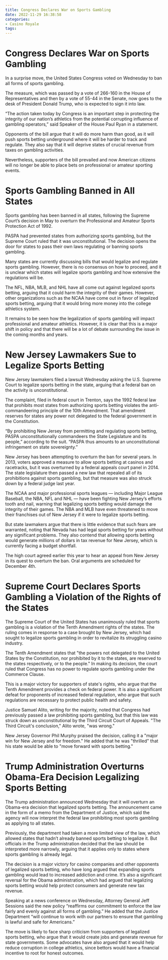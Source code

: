 ```yaml
---
title: Congress Declares War on Sports Gambling
date: 2022-11-29 16:38:58
categories:
- Casino Royale
tags:
---
```



#  Congress Declares War on Sports Gambling

In a surprise move, the United States Congress voted on Wednesday to ban all forms of sports gambling.

The measure, which was passed by a vote of 266-160 in the House of Representatives and then by a vote of 55-44 in the Senate, now goes to the desk of President Donald Trump, who is expected to sign it into law.

“The action taken today by Congress is an important step in protecting the integrity of our nation’s athletics from the potential corrupting influence of gambling operators,” said Speaker of the House Paul Ryan in a statement.

Opponents of the bill argue that it will do more harm than good, as it will push sports betting underground where it will be harder to track and regulate. They also say that it will deprive states of crucial revenue from taxes on gambling activities.

Nevertheless, supporters of the bill prevailed and now American citizens will no longer be able to place bets on professional or amateur sporting events.

#  Sports Gambling Banned in All States

Sports gambling has been banned in all states, following the Supreme Court’s decision in May to overturn the Professional and Amateur Sports Protection Act of 1992.

PASPA had prevented states from authorizing sports gambling, but the Supreme Court ruled that it was unconstitutional. The decision opens the door for states to pass their own laws regulating or banning sports gambling.

Many states are currently discussing bills that would legalize and regulate sports gambling. However, there is no consensus on how to proceed, and it is unclear which states will legalize sports gambling and how extensive the regulations will be.

The NFL, NBA, MLB, and NHL have all come out against legalized sports betting, arguing that it could harm the integrity of their games. However, other organizations such as the NCAA have come out in favor of legalized sports betting, arguing that it would bring more money into the college athletics system.

It remains to be seen how the legalization of sports gambling will impact professional and amateur athletics. However, it is clear that this is a major shift in policy and that there will be a lot of debate surrounding the issue in the coming months and years.

#  New Jersey Lawmakers Sue to Legalize Sports Betting

New Jersey lawmakers filed a lawsuit Wednesday asking the U.S. Supreme Court to legalize sports betting in the state, arguing that a federal ban on the activity is unconstitutional.

The complaint, filed in federal court in Trenton, says the 1992 federal law that prohibits most states from authorizing sports betting violates the anti-commandeering principle of the 10th Amendment. That amendment reserves for states any power not delegated to the federal government in the Constitution.

“By prohibiting New Jersey from permitting and regulating sports betting, PASPA unconstitutionally commandeers the State Legislature and its people,” according to the suit. “PASPA thus amounts to an unconstitutional infringement on state sovereignty.”

New Jersey has been attempting to overturn the ban for several years. In 2013, voters approved a measure to allow sports betting at casinos and racetracks, but it was overturned by a federal appeals court panel in 2014. The state legislature then passed a new law that repealed all of its prohibitions against sports gambling, but that measure was also struck down by a federal judge last year.

The NCAA and major professional sports leagues — including Major League Baseball, the NBA, NFL and NHL — have been fighting New Jersey’s efforts tooth and nail, warning that legalizing sports betting would damage the integrity of their games. The NBA and MLB have even threatened to move their franchises out of New Jersey if it were to legalize sports betting.

But state lawmakers argue that there is little evidence that such fears are warranted, noting that Nevada has had legal sports betting for years without any significant problems. They also contend that allowing sports betting would generate millions of dollars in tax revenue for New Jersey, which is currently facing a budget shortfall.

The high court agreed earlier this year to hear an appeal from New Jersey in its quest to overturn the ban. Oral arguments are scheduled for December 4th.

#  Supreme Court Declares Sports Gambling a Violation of the Rights of the States

The Supreme Court of the United States has unanimously ruled that sports gambling is a violation of the Tenth Amendment rights of the states. The ruling comes in response to a case brought by New Jersey, which had sought to legalize sports gambling in order to revitalize its struggling casino industry.

The Tenth Amendment states that "the powers not delegated to the United States by the Constitution, nor prohibited by it to the states, are reserved to the states respectively, or to the people." In making its decision, the court ruled that Congress has no power to regulate sports gambling under the Commerce Clause.

This is a major victory for supporters of state's rights, who argue that the Tenth Amendment provides a check on federal power. It is also a significant defeat for proponents of increased federal regulation, who argue that such regulations are necessary to protect public health and safety.

Justice Samuel Alito, writing for the majority, noted that Congress had previously passed a law prohibiting sports gambling, but that this law was struck down as unconstitutional by the Third Circuit Court of Appeals. "The Third Circuit's conclusion," Alito wrote, "was wrong."

New Jersey Governor Phil Murphy praised the decision, calling it a "major win for New Jersey and for freedom." He added that he was "thrilled" that his state would be able to "move forward with sports betting."

#  Trump Administration Overturns Obama-Era Decision Legalizing Sports Betting

The Trump administration announced Wednesday that it will overturn an Obama-era decision that legalized sports betting. The announcement came in the form of a memo from the Department of Justice, which said the agency will now interpret the federal law prohibiting most sports gambling as applying to all states.

Previously, the department had taken a more limited view of the law, which allowed states that hadn’t already banned sports betting to legalize it. But officials in the Trump administration decided that the law should be interpreted more narrowly, arguing that it applies only to states where sports gambling is already legal.

The decision is a major victory for casino companies and other opponents of legalized sports betting, who have long argued that expanding sports gambling would lead to increased addiction and crime. It’s also a significant reversal for the Obama administration, which had argued that legalizing sports betting would help protect consumers and generate new tax revenue.

Speaking at a news conference on Wednesday, Attorney General Jeff Sessions said the new policy “reaffirms our commitment to enforce the law fairly and evenly against all forms of gambling.” He added that the Justice Department “will continue to work with our partners to ensure that gambling is lawful and safe for Americans.”

The move is likely to face sharp criticism from supporters of legalized sports betting, who argue that it would create jobs and generate revenue for state governments. Some advocates have also argued that it would help reduce corruption in college athletics, since bettors would have a financial incentive to root for honest outcomes.